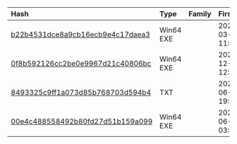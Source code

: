 |Hash|Type|Family|First_Seen|Name|
|:--|:--|:--|:--|:--|
|[b22b4531dce8a9cb16ecb9e4c17daea3](https://www.virustotal.com/gui/file/b22b4531dce8a9cb16ecb9e4c17daea3)|Win64 EXE||2022-03-16 11:27:09|wmiexec.exe|
|[0f8b592126cc2be0e9967d21c40806bc](https://www.virustotal.com/gui/file/0f8b592126cc2be0e9967d21c40806bc)|Win64 EXE||2021-12-31 12:47:39|C:\Windows\dllhost.exe|
|[8493325c9ff1a073d85b768703d594b4](https://www.virustotal.com/gui/file/8493325c9ff1a073d85b768703d594b4)|TXT||2021-06-24 19:11:35|start.vbs|
|[00e4c488558492b80fd27d51b159a099](https://www.virustotal.com/gui/file/00e4c488558492b80fd27d51b159a099)|Win64 EXE||2022-06-16 03:32:16|C:\ProgramData\Microsoft\Windows\DllHost\dllhost.exe|
